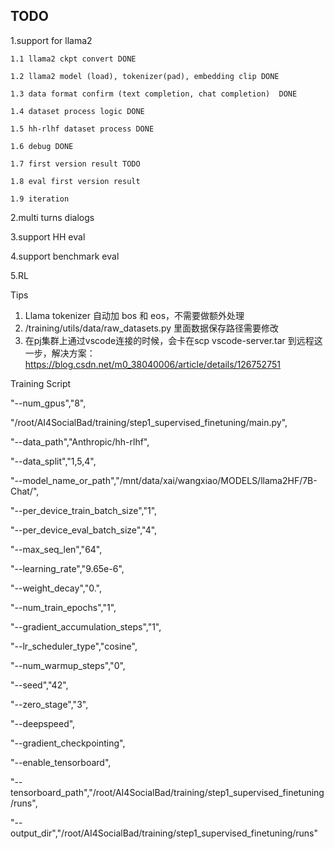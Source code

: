## TODO

1.support for llama2

    1.1 llama2 ckpt convert	DONE

    1.2 llama2 model (load), tokenizer(pad), embedding clip	DONE

    1.3 data format confirm (text completion, chat completion)  DONE

    1.4 dataset process logic DONE

    1.5 hh-rlhf dataset process DONE

    1.6 debug DONE

    1.7 first version result TODO

    1.8 eval first version result

    1.9 iteration

2.multi turns dialogs

3.support HH eval

4.support benchmark eval

5.RL

Tips

1. Llama tokenizer  自动加 bos 和 eos，不需要做额外处理
2. /training/utils/data/raw_datasets.py  里面数据保存路径需要修改
3. 在pj集群上通过vscode连接的时候，会卡在scp  vscode-server.tar 到远程这一步，解决方案：https://blog.csdn.net/m0_38040006/article/details/126752751




Training Script


"--num_gpus","8",

"/root/AI4SocialBad/training/step1_supervised_finetuning/main.py",

"--data_path","Anthropic/hh-rlhf",

"--data_split","1,5,4",

"--model_name_or_path","/mnt/data/xai/wangxiao/MODELS/llama2HF/7B-Chat/",

"--per_device_train_batch_size","1",

"--per_device_eval_batch_size","4",

"--max_seq_len","64",

"--learning_rate","9.65e-6",

"--weight_decay","0.",

"--num_train_epochs","1",

"--gradient_accumulation_steps","1",

"--lr_scheduler_type","cosine",

"--num_warmup_steps","0",

"--seed","42",

"--zero_stage","3",

"--deepspeed",

"--gradient_checkpointing",

"--enable_tensorboard",

"--tensorboard_path","/root/AI4SocialBad/training/step1_supervised_finetuning/runs",

"--output_dir","/root/AI4SocialBad/training/step1_supervised_finetuning/runs"
